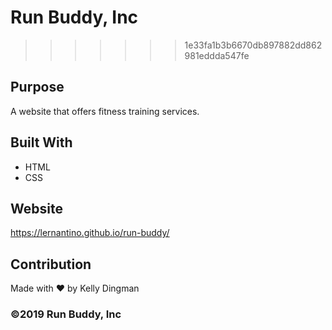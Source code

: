 # Run Buddy, Inc
>>>>>>> 1e33fa1b3b6670db897882dd862981eddda547fe

## Purpose
A website that offers fitness training services.

## Built With
* HTML
* CSS

## Website
https://lernantino.github.io/run-buddy/

## Contribution
Made with ❤️ by Kelly Dingman

### ©️2019 Run Buddy, Inc 
